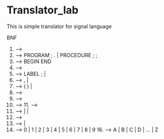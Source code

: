 # Translator_lab
This is simple translator for signal language

BNF 

1. <signal-program> --> <program> 
2. <program> --> PROGRAM <procedure-identifier> ; <block>. | PROCEDURE <procedure-identifier> <parameters-list> ; <block> ; 
3. <block> --> <declarations> BEGIN <statementslist> END 
4. <declarations> --> <label-declarations> 
5. <label-declarations> --> LABEL <unsignedinteger> <labels-list>; | <empty> 
6. <labels-list> --> , <unsigned-integer> <labelslist> | <empty>
7. <parameters-list> --> ( <declarations-list> ) |  <empty>
8. <declarations-list> --> <empty> 
9. <statements-list> --> <empty>
10. <procedure-identifier> --> <identifier> 11. <identifier> --> <letter><string> 
12. <string> --> <letter><string> | <digit><string> | <empty> 
13. <unsigned-integer> --> <digit><digits-string> 
14. <digits-string> --> <digit><digits-string> | <empty> 
15. <digit> --> 0 | 1 | 2 | 3 | 4 | 5 | 6 | 7 | 8 | 9 16. <letter> --> A | B | C | D | ... | Z 
